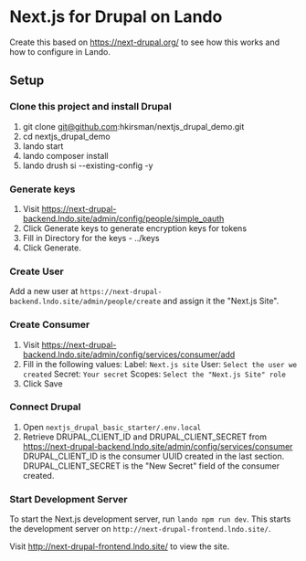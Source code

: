 # Next.js for Drupal on Lando

Create this based on https://next-drupal.org/ to see how this works and how to configure in Lando.

## Setup

### Clone this project and install Drupal

1. git clone git@github.com:hkirsman/nextjs_drupal_demo.git
2. cd nextjs_drupal_demo
3. lando start
4. lando composer install
5. lando drush si --existing-config  -y

### Generate keys

1. Visit https://next-drupal-backend.lndo.site/admin/config/people/simple_oauth
2. Click Generate keys to generate encryption keys for tokens
3. Fill in Directory for the keys - ../keys
4. Click Generate.

### Create User

Add a new user at `https://next-drupal-backend.lndo.site/admin/people/create` and assign it the "Next.js Site".

### Create Consumer

1. Visit https://next-drupal-backend.lndo.site/admin/config/services/consumer/add
2. Fill in the following values:
Label: `Next.js site`
User: `Select the user we created`
Secret: `Your secret`
Scopes: `Select the "Next.js Site" role`
3. Click Save

### Connect Drupal

1. Open `nextjs_drupal_basic_starter/.env.local`
2. Retrieve DRUPAL_CLIENT_ID and DRUPAL_CLIENT_SECRET from
https://next-drupal-backend.lndo.site/admin/config/services/consumer
DRUPAL_CLIENT_ID is the consumer UUID created in the last section.
DRUPAL_CLIENT_SECRET is the "New Secret" field of the consumer created.

### Start Development Server

To start the Next.js development server, run `lando npm run dev`.
This starts the development server on `http://next-drupal-frontend.lndo.site/`.

Visit http://next-drupal-frontend.lndo.site/ to view the site.
